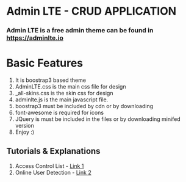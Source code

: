 # Admin LTE - CRUD APPLICATION

### Admin LTE is a free admin theme can be found in https://adminlte.io

# Basic Features

1.  It is boostrap3 based theme
2.  AdminLTE.css is the main css file for design
3.  \_all-skins.css is the skin css for design
4.  adminlte.js is the main javascript file.
5.  boostrap3 must be included by cdn or by downloading
6.  font-awesome is required for icons
7.  JQuery is must be included in the files or by downloading minifed version
8.  Enjoy :)

## Tutorials & Explanations

1. Access Control List - [Link 1](tutorials/acl.md)
2. Online User Detection - [Link 2](tutorials/oud.md)
